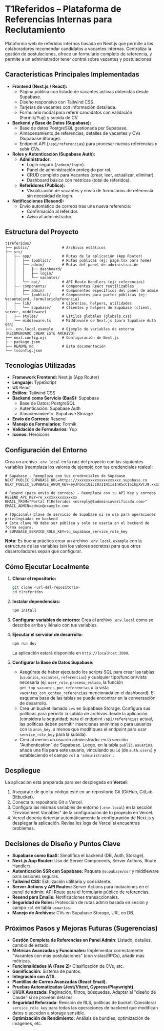 # T1Referidos – Plataforma de Referencias Internas para Reclutamiento

Plataforma web de referidos internos basada en Next.js que permite a los colaboradores recomendar candidatos a vacantes internas. Centraliza la gestión de postulaciones, ofrece un formulario completo de referencia, y permite a un administrador tener control sobre vacantes y postulaciones.

## Características Principales Implementadas

*   **Frontend (Next.js / React):**
    *   Página pública con listado de vacantes activas obtenidas desde Supabase.
    *   Diseño responsivo con Tailwind CSS.
    *   Tarjetas de vacantes con información detallada.
    *   Formulario modal para referir candidatos con validación (Formik/Yup) y subida de CV.
*   **Backend y Base de Datos (Supabase):**
    *   Base de datos PostgreSQL gestionada por Supabase.
    *   Almacenamiento de referencias, detalles de vacantes y CVs (Supabase Storage).
    *   Endpoint API (`/api/referencias`) para procesar nuevas referencias y subir CVs.
*   **Roles y Autenticación (Supabase Auth):**
    *   **Administrador:**
        *   Login seguro (`/admin/login`).
        *   Panel de administración protegido por rol.
        *   CRUD completo para Vacantes (crear, leer, actualizar, eliminar).
        *   Dashboard básico con métricas (total de referidos).
    *   **Referidores (Público):**
        *   Visualización de vacantes y envío de formularios de referencia sin necesidad de login.
*   **Notificaciones (Resend):**
    *   Envío automático de correos tras una nueva referencia:
        *   Confirmación al referidor.
        *   Aviso al administrador.

## Estructura del Proyecto

```
t1referidos/
├── public/               # Archivos estáticos
├── src/
│   ├── app/              # Rutas de la aplicación (App Router)
│   │   ├── (public)/     # Rutas públicas (ej: page.tsx para home)
│   │   ├── admin/        # Rutas del panel de administración
│   │   │   ├── dashboard/
│   │   │   ├── login/
│   │   │   └── vacantes/
│   │   └── api/          # API Route Handlers (ej: referencias)
│   ├── components/       # Componentes React reutilizables
│   │   ├── admin/        # Componentes específicos del panel de admin
│   │   └── (public)/     # Componentes para partes públicas (ej: VacanteCard, FormularioReferencia)
│   ├── lib/              # Librerías, helpers, utilidades
│   │   └── supabase/     # Clientes y helpers de Supabase (client, server, middleware)
│   ├── styles/           # Estilos globales (globals.css)
│   └── middleware.ts     # Middleware de Next.js (para Supabase Auth SSR)
├── .env.local.example    # Ejemplo de variables de entorno (RECOMENDADO CREAR ESTE ARCHIVO)
├── next.config.mjs       # Configuración de Next.js
├── package.json
├── README.md             # Esta documentación
└── tsconfig.json
```

## Tecnologías Utilizadas

*   **Framework Frontend:** Next.js (App Router)
*   **Lenguaje:** TypeScript
*   **UI:** React
*   **Estilos:** Tailwind CSS
*   **Backend como Servicio (BaaS):** Supabase
    *   Base de Datos: PostgreSQL
    *   Autenticación: Supabase Auth
    *   Almacenamiento: Supabase Storage
*   **Envío de Correos:** Resend
*   **Manejo de Formularios:** Formik
*   **Validación de Formularios:** Yup
*   **Iconos:** Heroicons

## Configuración del Entorno

Crea un archivo `.env.local` en la raíz del proyecto con las siguientes variables (reemplaza los valores de ejemplo con tus credenciales reales):

```env
# Supabase - Reemplaza con tus credenciales de Supabase
NEXT_PUBLIC_SUPABASE_URL=https://xxxxxxxxxxxxxxxxxxxx.supabase.co
NEXT_PUBLIC_SUPABASE_ANON_KEY=eyJhbGciOiJIUzI1NiIsInR5cCI6IkpXVCJ9.xxxxxxxxx.xxxxxxxxx

# Resend (para envío de correos) - Reemplaza con tu API Key y correos
RESEND_API_KEY=re_xxxxxxxxxxxxxxx
EMAIL_FROM="Portal T1Referidos <noreply@tudominioverificado.com>"
EMAIL_ADMIN=admin@example.com

# (Opcional) Clave de servicio de Supabase si se usa para operaciones privilegiadas en backend
# Esta clave NO debe ser pública y solo se usaría en el backend de forma segura.
# SUPABASE_SERVICE_ROLE_KEY=tu_supabase_service_role_key
```
**Nota:** Es buena práctica crear un archivo `.env.local.example` con la estructura de las variables (sin los valores secretos) para que otros desarrolladores sepan qué configurar.

## Cómo Ejecutar Localmente

1.  **Clonar el repositorio:**
    ```bash
    git clone <url-del-repositorio>
    cd t1referidos
    ```
2.  **Instalar dependencias:**
    ```bash
    npm install
    ```
3.  **Configurar variables de entorno:**
    Crea el archivo `.env.local` como se describe arriba y llénalo con tus variables.
4.  **Ejecutar el servidor de desarrollo:**
    ```bash
    npm run dev
    ```
    La aplicación estará disponible en `http://localhost:3000`.

5.  **Configurar la Base de Datos Supabase:**
    *   Asegúrate de haber ejecutado los scripts SQL para crear las tablas (`usuarios`, `vacantes`, `referencias`) y cualquier tipo/función/vista necesaria (ej: `user_role`, `proceso_estado`, la función `get_top_vacantes_por_referencias` o la vista `vacantes_con_conteo_referencias` mencionada en el dashboard). El esquema base de las tablas se puede encontrar en la conversación de desarrollo.
    *   Crea un bucket llamado `cvs` en Supabase Storage. Configura sus políticas para permitir la subida de archivos desde la aplicación (considera la seguridad; para el endpoint `/api/referencias` actual, las políticas deben permitir inserciones anónimas o para usuarios con la `anon_key`, a menos que modifiques el endpoint para usar `service_role_key` para la subida).
    *   Crea al menos un usuario administrador en la sección "Authentication" de Supabase. Luego, en la tabla `public.usuarios`, añade una fila para este usuario, vinculando su `id` (de `auth.users`) y estableciendo el campo `rol` a `'administrador'`.

## Despliegue

La aplicación está preparada para ser desplegada en **Vercel**:
1.  Asegúrate de que tu código esté en un repositorio Git (GitHub, GitLab, Bitbucket).
2.  Conecta tu repositorio Git a Vercel.
3.  Configura las mismas variables de entorno (`.env.local`) en la sección "Environment Variables" de la configuración de tu proyecto en Vercel.
4.  Vercel debería detectar automáticamente la configuración de Next.js y desplegar la aplicación. Revisa los logs de Vercel si encuentras problemas.

## Decisiones de Diseño y Puntos Clave

*   **Supabase como BaaS:** Simplifica el backend (DB, Auth, Storage).
*   **Next.js App Router:** Uso de Server Components, Server Actions, Route Handlers.
*   **Autenticación SSR con Supabase:** Paquete `@supabase/ssr` y middleware para sesiones seguras.
*   **Tailwind CSS:** Estilización utilitaria y consistente.
*   **Server Actions y API Routes:** Server Actions para mutaciones en el panel de admin; API Route para el formulario público de referencias.
*   **Resend para Emails:** Notificaciones transaccionales.
*   **Seguridad de Roles:** Protección de rutas admin basada en sesión y campo `rol` en tabla `usuarios`.
*   **Manejo de Archivos:** CVs en Supabase Storage, URL en DB.

## Próximos Pasos y Mejoras Futuras (Sugerencias)

*   **Gestión Completa de Referencias en Panel Admin:** Listado, detalles, cambio de estado.
*   **Métricas Avanzadas y Funcionales:** Implementar correctamente "Vacantes con más postulaciones" (con vistas/RPCs), añadir más métricas.
*   **Funcionalidades IA (Fase 2):** Clasificación de CVs, etc.
*   **Gamificación:** Sistema de puntos.
*   **Integración con ATS.**
*   **Plantillas de Correo Avanzadas (React Email).**
*   **Pruebas Automatizadas (Jest/Vitest, Cypress/Playwright).**
*   **UI/UX Avanzada:** Paginación, filtros, búsquedas. Adaptar al "diseño de Caude" si se proveen detalles.
*   **Seguridad Reforzada:** Revisión de RLS, políticas de bucket. Considerar `service_role_key` para todas las operaciones de backend que modifican datos o acceden a storage sensible.
*   **Optimización de Rendimiento:** Análisis de bundles, optimización de imágenes, etc.
```
